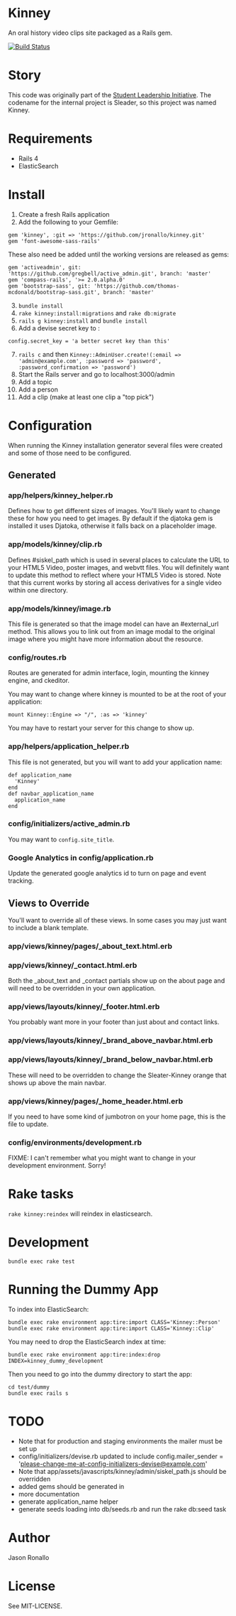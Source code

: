 # Kinney

An oral history video clips site packaged as a Rails gem.

[![Build Status](https://travis-ci.org/jronallo/kinney.png)](https://travis-ci.org/jronallo/kinney)

# Story

This code was originally part of the [Student Leadership Initiative](http://d.lib.ncsu.edu/student-leaders/). The codename for the internal project is Sleader, so this project was named Kinney.

# Requirements

- Rails 4
- ElasticSearch

# Install

1. Create a fresh Rails application
2. Add the following to your Gemfile:

```
gem 'kinney', :git => 'https://github.com/jronallo/kinney.git'
gem 'font-awesome-sass-rails'
```

These also need be added until the working versions are released as gems:
```
gem 'activeadmin', git: 'https://github.com/gregbell/active_admin.git', branch: 'master'
gem 'compass-rails', '>= 2.0.alpha.0'
gem 'bootstrap-sass', git: 'https://github.com/thomas-mcdonald/bootstrap-sass.git', branch: 'master'
```

3. `bundle install`
4. `rake kinney:install:migrations` and `rake db:migrate`
5. `rails g kinney:install` and `bundle install`
6. Add a devise secret key to :

```
config.secret_key = 'a better secret key than this'
```

7. `rails c` and then `Kinney::AdminUser.create!(:email => 'admin@example.com', :password => 'password', :password_confirmation => 'password')`
8. Start the Rails server and go to localhost:3000/admin
9. Add a topic
10. Add a person
11. Add a clip (make at least one clip a "top pick")

# Configuration

When running the Kinney installation generator several files were created and some of those need to be configured.

## Generated

### app/helpers/kinney_helper.rb
Defines how to get different sizes of images. You'll likely want to change these for how you need to get images. By default if the djatoka gem is installed it uses Djatoka, otherwise it falls back on a placeholder image.

### app/models/kinney/clip.rb
Defines #siskel_path which is used in several places to calculate the URL to your HTML5 Video, poster images, and webvtt files. You will definitely want to update this method to reflect where your HTML5 Video is stored. Note that this current works by storing all access derivatives for a single video within one directory.

### app/models/kinney/image.rb
This file is generated so that the image model can have an #external_url method. This allows you to link out from an image modal to the original image where you might have more information about the resource.

### config/routes.rb

Routes are generated for admin interface, login, mounting the kinney engine, and ckeditor.

You may want to change where kinney is mounted to be at the root of your application:
```
mount Kinney::Engine => "/", :as => 'kinney'
```
You may have to restart your server for this change to show up.


### app/helpers/application_helper.rb

This file is not generated, but you will want to add your application name:

```
def application_name
  'Kinney'
end
def navbar_application_name
  application_name
end
```

### config/initializers/active_admin.rb

You may want to `config.site_title`.

### Google Analytics in config/application.rb

Update the generated google analytics id to turn on page and event tracking.

## Views to Override

You'll want to override all of these views. In some cases you may just want to include a blank template.

### app/views/kinney/pages/_about_text.html.erb
### app/views/kinney/_contact.html.erb

Both the _about_text and _contact partials show up on the about page and will need to be overridden in your own application.

### app/views/layouts/kinney/_footer.html.erb

You probably want more in your footer than just about and contact links.

### app/views/layouts/kinney/_brand_above_navbar.html.erb
### app/views/layouts/kinney/_brand_below_navbar.html.erb

These will need to be overridden to change the Sleater-Kinney orange that shows up above the main navbar.

### app/views/kinney/pages/_home_header.html.erb

If you need to have some kind of jumbotron on your home page, this is the file to update.

### config/environments/development.rb

FIXME: I can't remember what you might want to change in your development environment. Sorry!

# Rake tasks

`rake kinney:reindex` will reindex in elasticsearch.

# Development

`bundle exec rake test`

# Running the Dummy App

To index into ElasticSearch:

```
bundle exec rake environment app:tire:import CLASS='Kinney::Person'
bundle exec rake environment app:tire:import CLASS='Kinney::Clip'
```

You may need to drop the ElasticSearch index at time:

```
bundle exec rake environment app:tire:index:drop INDEX=kinney_dummy_development
```

Then you need to go into the dummy directory to start the app:

```
cd test/dummy
bundle exec rails s
```

# TODO

- Note that for production and staging environments the mailer must be set up
- config/initializers/devise.rb updated to include config.mailer_sender = 'please-change-me-at-config-initializers-devise@example.com'
- Note that app/assets/javascripts/kinney/admin/siskel_path.js should be overridden
- added gems should be generated in
- more documentation
- generate application_name helper
- generate seeds loading into db/seeds.rb and run the rake db:seed task

# Author

Jason Ronallo

# License

See MIT-LICENSE.